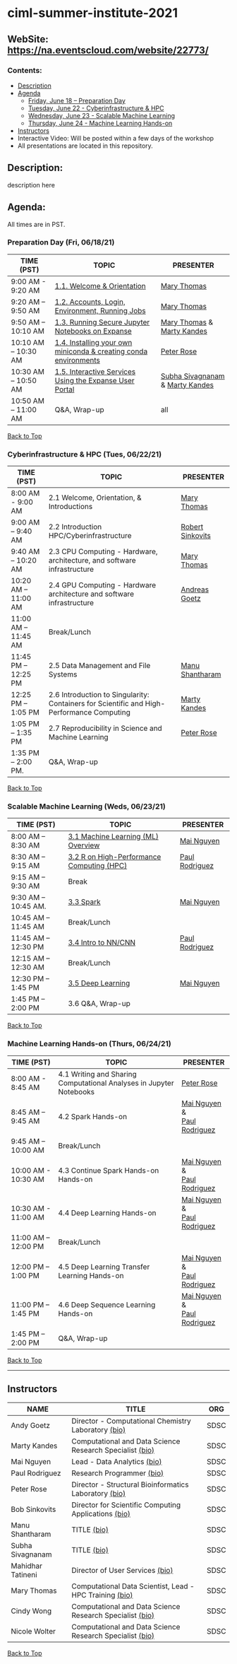# ciml-summer-institute-2021

## WebSite:  https://na.eventscloud.com/website/22773/

### <a name="top">**Contents:**
* [Description](#description)
* [Agenda](#agenda)
  * [Friday, June 18 – Preparation Day](#agenda-prep)
  * [Tuesday, June 22 - Cyberinfrastructure & HPC](#agenda-ci-hpc)
  * [Wednesday, June 23 - Scalable Machine Learning](#agenda-scalable-ml)
  * [Thursday, June 24 - Machine Learning Hands-on](#agenda-hands-on)
* [Instructors](#instructors)
* Interactive Video: Will be posted within a few days of the workshop
* All presentations are located in this repository.

## Description:<a name="description"></a>
description here

## Agenda:<a name="agenda"></a>
All times are in PST.

### Preparation Day (Fri, 06/18/21) <a name="agenda-prep"></a>
| **TIME (PST)**       |   **TOPIC** | **PRESENTER** |
| -------------------- |  ----------- | ----------- |
| 9:00 AM - 9:20 AM	   |  [1.1. Welcome & Orientation](https://github.com/ciml-org/ciml-summer-institute-2021/tree/main/1.1_welcome_and_orientation) | [Mary Thomas](#thomas)   |
| 9:20 AM – 9:50 AM	   |  [1.2. Accounts, Login, Environment, Running Jobs](https://github.com/ciml-org/ciml-summer-institute-2021/tree/main/1.2_accounts_login_environments_running_jobs)  | [Mary Thomas](#thomas)  |
| 9:50 AM – 10:10 AM   |  [1.3. Running Secure Jupyter Notebooks on Expanse](https://github.com/ciml-org/ciml-summer-institute-2021/blob/main/1.3_running_secure_jupyter_notebooks_on_expanse/MThomas-Running-Secure-Jupyter-Notebooks-Using-the-Satellite-Service-CIMLSI21-PreDay.pdf)| [Mary Thomas](#thomas) & [Marty Kandes](#kandes) |
| 10:10 AM – 10:30 AM  |  [1.4. Installing your own miniconda & creating conda environments](https://github.com/ciml-org/ciml-summer-institute-2021/tree/main/1.4_installing_your_own_miniconda_creating_conda_environments)  | [Peter Rose](#rose) |
| 10:30 AM – 10:50 AM	 |  [1.5. Interactive Services Using the Expanse User Portal](https://github.com/ciml-org/ciml-summer-institute-2021/tree/main/1.5_interactive_services_usin_the_expanse_user_portal) | [Subha Sivagnanam](#sivagnanam) & [Marty Kandes](#kandes) |
| 10:50 AM – 11:00 AM	 |  Q&A, Wrap-up  | all |

[Back to Top](#top)

### Cyberinfrastructure & HPC (Tues, 06/22/21)<a name="agenda-ci-hpc"></a>
| **TIME (PST)**       | **TOPIC** | **PRESENTER** |
| -------------------- | ----------- | ----------- |
| 8:00 AM - 9:00 AM    | 	2.1 Welcome, Orientation, & Introductions |  [Mary Thomas](#thomas)  |
| 9:00 AM – 9:40 AM	   |  2.2 Introduction HPC/Cyberinfrastructure   | [Robert Sinkovits](#sinkovit) |
| 9:40 AM – 10:20 AM   | 	2.3 CPU Computing - Hardware, architecture, and software infrastructure  | [Mary Thomas](#thomas) |
| 10:20 AM – 11:00 AM	 |  2.4 GPU Computing - Hardware architecture and software infrastructure | [Andreas Goetz](#goetz) |
| 11:00 AM – 11:45 AM  | Break/Lunch |    |
| 11:45 PM – 12:25 PM  |  2.5 Data Management and File Systems  | [Manu Shantharam](#shantharam) |
| 12:25 PM – 1:05 PM   |  2.6 Introduction to Singularity: Containers for Scientific and High-Performance Computing  | [Marty Kandes](#kandes)  |
| 1:05 PM – 1:35 PM    |  2.7 Reproducibility in Science and Machine Learning | [Peter Rose](#rose) |
| 1:35 PM – 2:00 PM.   | 	Q&A, Wrap-up  |      |

[Back to Top](#top)

### Scalable Machine Learning (Weds, 06/23/21)<a name="agenda-scalable-ml"></a>
| **TIME (PST)**       | **TOPIC** | **PRESENTER** |
| -------------------- | ----------- | ----------- |
| 8:00 AM – 8:30 AM	   |  [3.1 Machine Learning (ML) Overview](https://github.com/ciml-org/ciml-summer-institute-2021/tree/main/3.1_machine_learning_ml_overview)  | [Mai Nguyen](#nguyen)  |
| 8:30 AM – 9:15 AM    | 	[3.2 R on High-Performance Computing (HPC)](https://github.com/ciml-org/ciml-summer-institute-2021/tree/main/3.2_r_on_high_performance_computing)  |  [Paul Rodriguez](#rodriguez) |
| 9:15 AM – 9:30 AM    |  Break  |  |
| 9:30 AM – 10:45 AM.  |  [3.3	Spark](https://github.com/ciml-org/ciml-summer-institute-2021/tree/main/3.3_spark)  | [Mai Nguyen](#nguyen)  |
| 10:45 AM – 11:45 AM  |  Break/Lunch |  |
| 11:45 AM –  12:30 PM |  [3.4 Intro to NN/CNN](https://github.com/ciml-org/ciml-summer-institute-2021/tree/main/3.4_intro_to_nn_cnn)   | [Paul Rodriguez](#rodriguez)  |
| 12:15 AM – 12:30 AM  |  Break/Lunch |  |
| 12:30 PM – 1:45 PM 	 |  [3.5 Deep Learning](https://github.com/ciml-org/ciml-summer-institute-2021/tree/main/3.5_deep_learning)  |  [Mai Nguyen](#nguyen) |
| 1:45 PM – 2:00 PM    | 	3.6 Q&A, Wrap-up  |  |

[Back to Top](#top)

### Machine Learning Hands-on (Thurs, 06/24/21)<a name="agenda-hands-on"></a>
| **TIME (PST)** | **TOPIC** | **PRESENTER** |
| -------------------- | ----------- | ----------- |
| 8:00 AM - 8:45 AM	   |  4.1 Writing and Sharing Computational Analyses in Jupyter Notebooks  | [Peter Rose](#rose)  |
| 8:45 AM – 9:45 AM    |  4.2 Spark Hands-on | [Mai Nguyen](#nguyen) &<br> [Paul Rodriguez](#rodriguez)  |
| 9:45 AM – 10:00 AM   |  Break/Lunch  |  |
| 10:00 AM - 10:30 AM	 |  4.3 Continue Spark Hands-on Hands-on  | [Mai Nguyen](#nguyen) &<br> [Paul Rodriguez](#rodriguez)  |
| 10:30 AM - 11:00 AM	 |  4.4 Deep Learning Hands-on  | [Mai Nguyen](#nguyen) &<br> [Paul Rodriguez](#rodriguez)  |
| 11:00 AM – 12:00 PM  |  Break/Lunch  |  |
| 12:00 PM – 1:00 PM   |  4.5 Deep Learning Transfer Learning Hands-on |[Mai Nguyen](#nguyen) &<br> [Paul Rodriguez](#rodriguez) |
| 11:00 PM – 1:45 PM   |  4.6 Deep Sequence Learning  Hands-on  | [Mai Nguyen](#nguyen) &<br> [Paul Rodriguez](#rodriguez) |
| 1:45 PM – 2:00 PM    | 	Q&A, Wrap-up  |  |

[Back to Top](#top)

<hr>

## Instructors<a name="instructors"></a>

| **NAME** | **TITLE** | **ORG** |
| ---------------------------------- | ----------- | ----------- |
| Andy Goetz<a name="goetz"></a>  |  Director -  Computational Chemistry Laboratory [(bio)](https://www.sdsc.edu/research/researcher_spotlight/goetz_andreas.html) |  SDSC |
| Marty Kandes<a name="kandes"></a>  |  Computational and Data Science Research Specialist [(bio)](https://www.linkedin.com/in/marty-kandes-b53a34144/) |  SDSC |
| Mai Nguyen<a name="nguyen"></a>  |  Lead -  Data Analytics [(bio)](https://www.sdsc.edu/research/researcher_spotlight/nguyen_mai.html) |  SDSC |
| Paul Rodriguez<a name="rodriguez"></a>  |  Research Programmer [(bio)](https://www.coursera.org/instructor/~13847302) |  SDSC |
| Peter Rose<a name="rose"></a>  |  Director -  Structural Bioinformatics Laboratory [(bio)](https://www.sdsc.edu/research/researcher_spotlight/rose_peter.html) |  SDSC |
| Bob Sinkovits<a name="sinkovits"></a>  | Director for Scientific Computing Applications [(bio)](https://www.sdsc.edu/research/researcher_spotlight/sinkovits_robert.html) | SDSC|
| Manu Shantharam <a name="shantharam"></a> | TITLE [(bio)](TBD) | SDSC |
| Subha Sivagnanam  <a name="sivagnanam"></a> | TITLE [(bio)](http://users.sdsc.edu/~sivagnan/) | SDSC |
| Mahidhar Tatineni<a name="tatineni"></a> | Director of User Services [(bio)](https://www.sdsc.edu/research/researcher_spotlight/tatineni_mahidhar.html)   | SDSC |
| Mary Thomas<a name="thomas"></a>  | Computational Data Scientist, Lead -  HPC Training  [(bio)]( https://www.sdsc.edu/research/researcher_spotlight/thomas_mary.html)| SDSC |
| Cindy Wong | Computational and Data Science Research Specialist [(bio)](https://www.linkedin.com/in/nicole-wolter-bbb94a3/)| SDSC |
| Nicole Wolter | Computational and Data Science Research Specialist [(bio)](https://www.linkedin.com/in/nicole-wolter-bbb94a3/)| SDSC |

[Back to Top](#top)

